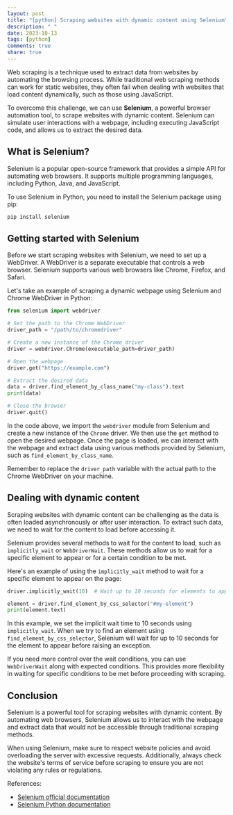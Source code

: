 ```yaml
---
layout: post
title: "[python] Scraping websites with dynamic content using Selenium"
description: " "
date: 2023-10-13
tags: [python]
comments: true
share: true
---
```


Web scraping is a technique used to extract data from websites by automating the browsing process. While traditional web scraping methods can work for static websites, they often fail when dealing with websites that load content dynamically, such as those using JavaScript.

To overcome this challenge, we can use **Selenium**, a powerful browser automation tool, to scrape websites with dynamic content. Selenium can simulate user interactions with a webpage, including executing JavaScript code, and allows us to extract the desired data.

## What is Selenium?
Selenium is a popular open-source framework that provides a simple API for automating web browsers. It supports multiple programming languages, including Python, Java, and JavaScript.

To use Selenium in Python, you need to install the Selenium package using pip:

```python
pip install selenium
```

## Getting started with Selenium
Before we start scraping websites with Selenium, we need to set up a WebDriver. A WebDriver is a separate executable that controls a web browser. Selenium supports various web browsers like Chrome, Firefox, and Safari.

Let's take an example of scraping a dynamic webpage using Selenium and Chrome WebDriver in Python:

```python
from selenium import webdriver

# Set the path to the Chrome WebDriver
driver_path = "/path/to/chromedriver"

# Create a new instance of the Chrome driver
driver = webdriver.Chrome(executable_path=driver_path)

# Open the webpage
driver.get("https://example.com")

# Extract the desired data
data = driver.find_element_by_class_name("my-class").text
print(data)

# Close the browser
driver.quit()
```

In the code above, we import the `webdriver` module from Selenium and create a new instance of the `Chrome` driver. We then use the `get` method to open the desired webpage. Once the page is loaded, we can interact with the webpage and extract data using various methods provided by Selenium, such as `find_element_by_class_name`.

Remember to replace the `driver_path` variable with the actual path to the Chrome WebDriver on your machine.

## Dealing with dynamic content
Scraping websites with dynamic content can be challenging as the data is often loaded asynchronously or after user interaction. To extract such data, we need to wait for the content to load before accessing it.

Selenium provides several methods to wait for the content to load, such as `implicitly_wait` or `WebDriverWait`. These methods allow us to wait for a specific element to appear or for a certain condition to be met.

Here's an example of using the `implicitly_wait` method to wait for a specific element to appear on the page:

```python
driver.implicitly_wait(10)  # Wait up to 10 seconds for elements to appear

element = driver.find_element_by_css_selector("#my-element")
print(element.text)
```

In this example, we set the implicit wait time to 10 seconds using `implicitly_wait`. When we try to find an element using `find_element_by_css_selector`, Selenium will wait for up to 10 seconds for the element to appear before raising an exception.

If you need more control over the wait conditions, you can use `WebDriverWait` along with expected conditions. This provides more flexibility in waiting for specific conditions to be met before proceeding with scraping.

## Conclusion
Selenium is a powerful tool for scraping websites with dynamic content. By automating web browsers, Selenium allows us to interact with the webpage and extract data that would not be accessible through traditional scraping methods.

When using Selenium, make sure to respect website policies and avoid overloading the server with excessive requests. Additionally, always check the website's terms of service before scraping to ensure you are not violating any rules or regulations.

References:
- [Selenium official documentation](http://www.selenium.dev/documentation/)
- [Selenium Python documentation](https://www.selenium.dev/selenium/docs/api/py/)